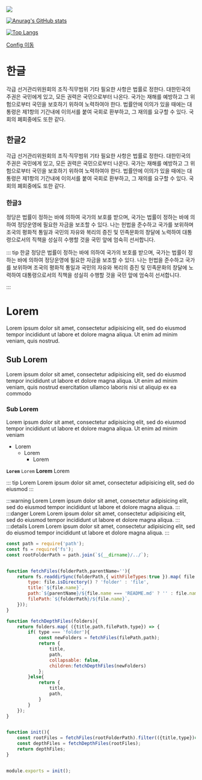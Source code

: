 <img src="https://photo.coolenjoy.net/data/editor/2102/d778f4ec8403ae4caaaa6415ea73b28932c47005.jpg">

[![Anurag's GitHub stats](https://github-readme-stats.vercel.app/api?username=Minseok0917&theme=prussian)](https://github.com/anuraghazra/github-readme-stats)

[![Top Langs](https://github-readme-stats.vercel.app/api/top-langs/?username=JangHyuckYun&layout=compact&theme=tokyonight)](https://github.com/anuraghazra/github-readme-stats)

[Config 이동](./config/)



# 한글
각급 선거관리위원회의 조직·직무범위 기타 필요한 사항은 법률로 정한다. 대한민국의 주권은 국민에게 있고, 모든 권력은 국민으로부터 나온다. 국가는 재해를 예방하고 그 위험으로부터 국민을 보호하기 위하여 노력하여야 한다. 법률안에 이의가 있을 때에는 대통령은 제1항의 기간내에 이의서를 붙여 국회로 환부하고, 그 재의를 요구할 수 있다. 국회의 폐회중에도 또한 같다.

## 한글2
각급 선거관리위원회의 조직·직무범위 기타 필요한 사항은 법률로 정한다. 대한민국의 주권은 국민에게 있고, 모든 권력은 국민으로부터 나온다. 국가는 재해를 예방하고 그 위험으로부터 국민을 보호하기 위하여 노력하여야 한다. 법률안에 이의가 있을 때에는 대통령은 제1항의 기간내에 이의서를 붙여 국회로 환부하고, 그 재의를 요구할 수 있다. 국회의 폐회중에도 또한 같다.

### 한글3
정당은 법률이 정하는 바에 의하여 국가의 보호를 받으며, 국가는 법률이 정하는 바에 의하여 정당운영에 필요한 자금을 보조할 수 있다.
나는 헌법을 준수하고 국가를 보위하며 조국의 평화적 통일과 국민의 자유와 복리의 증진 및 민족문화의 창달에 노력하여 대통령으로서의 직책을 성실히 수행할 것을 국민 앞에 엄숙히 선서합니다.

::: tip 한글
정당은 법률이 정하는 바에 의하여 국가의 보호를 받으며, 국가는 법률이 정하는 바에 의하여 정당운영에 필요한 자금을 보조할 수 있다.
나는 헌법을 준수하고 국가를 보위하며 조국의 평화적 통일과 국민의 자유와 복리의 증진 및 민족문화의 창달에 노력하여 대통령으로서의 직책을 성실히 수행할 것을 국민 앞에 엄숙히 선서합니다.

:::


# Lorem
Lorem ipsum dolor sit amet, consectetur adipisicing elit, sed do eiusmod
tempor incididunt ut labore et dolore magna aliqua. Ut enim ad minim veniam,
quis nostrud.

## Sub Lorem
Lorem ipsum dolor sit amet, consectetur adipisicing elit, sed do eiusmod
tempor incididunt ut labore et dolore magna aliqua. Ut enim ad minim veniam,
quis nostrud exercitation ullamco laboris nisi ut aliquip ex ea commodo

### Sub Lorem
Lorem ipsum dolor sit amet, consectetur adipisicing elit, sed do eiusmod
tempor incididunt ut labore et dolore magna aliqua. Ut enim ad minim veniam

- Lorem
	- Lorem
		- Lorem

**`Lorem`**
`Lorem`
**Lorem**
Lorem

::: tip Lorem
Lorem ipsum dolor sit amet, consectetur adipisicing elit, sed do eiusmod
:::

:::warning Lorem
Lorem ipsum dolor sit amet, consectetur adipisicing elit, sed do eiusmod
tempor incididunt ut labore et dolore magna aliqua.
:::
:::danger Lorem
Lorem ipsum dolor sit amet, consectetur adipisicing elit, sed do eiusmod
tempor incididunt ut labore et dolore magna aliqua.
:::
:::details Lorem
Lorem ipsum dolor sit amet, consectetur adipisicing elit, sed do eiusmod
tempor incididunt ut labore et dolore magna aliqua.
:::

``` javascript
const path = require('path');
const fs = require('fs');
const rootFolderPath = path.join(`${__dirname}/../`);


function fetchFiles(folderPath,parentName=''){
	return fs.readdirSync(folderPath,{ withFileTypes:true }).map( file =>({
		type: file.isDirectory() ? 'folder' : 'file',
		title:`${file.name}`,
		path:`${parentName}/${file.name === 'README.md' ? '' : file.name.replace('.md','') }`,
		filePath:`${folderPath}/${file.name}`,
	}));
}

function fetchDepthFiles(folders){
	return folders.map( ({title,path,filePath,type}) => {
		if( type === 'folder'){
			const newFolders = fetchFiles(filePath,path);
			return {
				title,
				path,
				collapsable: false,
				children:fetchDepthFiles(newFolders)
			};
		}else{
			return {
				title,
				path,
			}
		}
	});
}


function init(){
	const rootFiles = fetchFiles(rootFolderPath).filter(({title,type})=> title != '.vuepress' && type != 'file' );
	const depthFiles = fetchDepthFiles(rootFiles);
	return depthFiles;
}


module.exports = init();
```